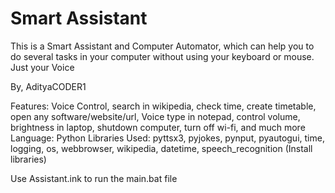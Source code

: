 # Smart Assistant
This is a Smart Assistant and Computer Automator, which can help you to do several tasks in your computer without using your keyboard or mouse. Just your Voice

By, AdityaCODER1

Features: Voice Control, search in wikipedia, check time, create timetable, open any software/website/url, Voice type in notepad, control volume, brightness in laptop, shutdown computer, turn off wi-fi, and much more
Language: Python
Libraries Used: pyttsx3, pyjokes, pynput, pyautogui, time, logging, os, webbrowser, wikipedia, datetime, speech_recognition (Install libraries)

Use Assistant.ink to run the main.bat file
